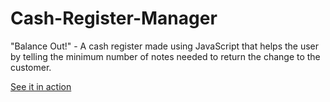 # Cash-Register-Manager
 "Balance Out!" - A cash register made using JavaScript that helps the user by telling the minimum number of notes needed to return the change to the customer.

[See it in action](https://balance-out.netlify.app/)